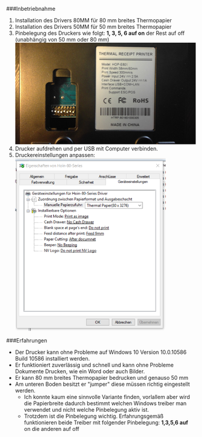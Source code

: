 ###Inbetriebnahme
1. Installation des Drivers 80MM für 80 mm breites Thermopapier
2. Installation des Drivers 50MM für 50 mm breites Thermopapier
3. Pinbelegung des Druckers wie folgt: **1, 3, 5, 6 auf on** der Rest auf off (unabhängig von 50 mm oder 80 mm)  
    <img src="Fotos/Unten.jpg" width="600" />
4. Drucker aufdrehen und per USB mit Computer verbinden.
5. Druckereinstellungen anpassen:  
    <img src="Druckereinstellungen.png" width="400" />

###Erfahrungen
+ Der Drucker kann ohne Probleme auf Windows 10 Version	10.0.10586 Build 10586 installiert werden.
+ Er funktioniert zuverlässig und schnell und kann ohne Probleme Dokumente Drucken, wie ein Word oder auch Bilder.
+ Er kann 80 mm breites Thermopapier bedrucken und genauso 50 mm
+ Am unteren Boden besitzt er "jumper" diese müssen richtig eingestellt werden.
  + Ich konnte kaum eine sinnvolle Variante finden, vorlallem aber wird die Papierbreite dadurch bestimmt welchen Windows treiber man verwendet und nicht welche Pinbelegung aktiv ist.
  + Trotzdem ist die Pinbelegung wichtig. Erfahrungsgemäß funktionieren beide Treiber mit folgender Pinbelegung: **1,3,5,6 auf** on die anderen auf off
